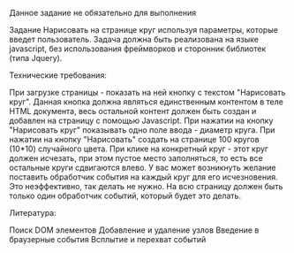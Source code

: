 Данное задание не обязательно для выполнения

Задание
Нарисовать на странице круг используя параметры, которые введет пользователь. Задача должна быть реализована на языке javascript, без использования фреймворков и сторонник библиотек (типа Jquery).

Технические требования:

При загрузке страницы - показать на ней кнопку с текстом "Нарисовать круг". Данная кнопка должна являться единственным контентом в теле HTML документа, весь остальной контент должен быть создан и добавлен на страницу с помощью Javascript.
При нажатии на кнопку "Нарисовать круг" показывать одно поле ввода - диаметр круга. При нажатии на кнопку "Нарисовать" создать на странице 100 кругов (10*10) случайного цвета. При клике на конкретный круг - этот круг должен исчезать, при этом пустое место заполняться, то есть все остальные круги сдвигаются влево.
У вас может возникнуть желание поставить обработчик события на каждый круг для его исчезновения. Это неэффективно, так делать не нужно. На всю страницу должен быть только один обработчик событий, который будет это делать.


Литература:

Поиск DOM элементов
Добавление и удаление узлов
Введение в браузерные события
Всплытие и перехват событий
